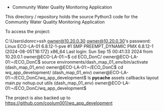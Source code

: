 * Community Water Quality Monitoring Application

This directory / repository holds the source Python3 code for the Community Water Quality Monitoring Application

To access the project:

C:\Users\donrc>ssh owner@10.20.0.30
owner@10.20.0.30's password:
Linux ECO-LA-01 6.8.12-1-pve #1 SMP PREEMPT_DYNAMIC PMX 6.8.12-1 (2024-08-05T16:17Z) x86_64
Last login: Sun Sep 15 00:41:33 2024 from 10.20.0.1
owner@ECO-LA-01:~$ cd ECO_DonC/
owner@ECO-LA-01:~/ECO_DonC$ source environments/dash_map_01_env/bin/activate
(dash_map_01_env) owner@ECO-LA-01:~/ECO_DonC$ cd wq_app_development/
(dash_map_01_env) owner@ECO-LA-01:~/ECO_DonC/wq_app_development$ ls
__pycache__  assets  callbacks  layout  main.py  nohup.out  utils
(dash_map_01_env) owner@ECO-LA-01:~/ECO_DonC/wq_app_development$


The project is also backed up to https://github.com/coolum001/wq_app_development
